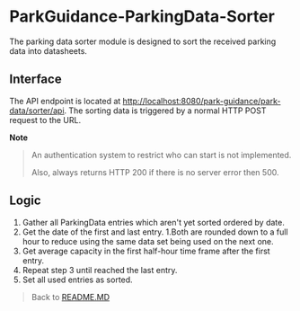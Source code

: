 # ParkGuidance-ParkingData-Sorter

The parking data sorter module is designed to sort the received parking data into datasheets.

## Interface

The API endpoint is located at [http://localhost:8080/park-guidance/park-data/sorter/api](http://localhost:8080/park-guidance/park-data/sorter/api).
The sorting data is triggered by a normal HTTP POST request to the URL.

**Note**
> An authentication system to restrict who can start is not implemented.
> 
> Also, always returns HTTP 200 if there is no server error then 500.


## Logic

 1. Gather all ParkingData entries which aren't yet sorted ordered by date.
 2. Get the date of the first and last entry.
    1.Both are rounded down to a full hour to reduce using the same data set being used on the next one.
 3. Get average capacity in the first half-hour time frame after the first entry.
 4. Repeat step 3 until reached the last entry.
 5. Set all used entries as sorted. 
 
 >Back to  [README.MD](../README.md)
